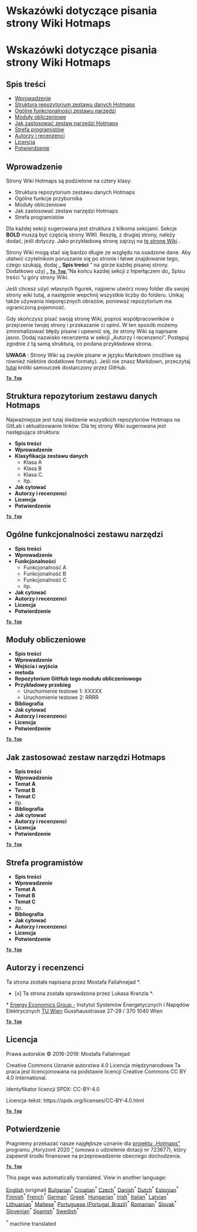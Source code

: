<h1> <a class="anchor" id="guidelines-for-writing-a-hotmaps-wiki-page" href="#guidelines-for-writing-a-hotmaps-wiki-page"><i class="fa fa-link"></i></a> Wskazówki dotyczące pisania strony Wiki Hotmaps </h1><h1> <a class="anchor" id="guidelines-for-writing-a-hotmaps-wiki-page" href="#guidelines-for-writing-a-hotmaps-wiki-page"><i class="fa fa-link"></i></a> Wskazówki dotyczące pisania strony Wiki Hotmaps </h1><h2> <a class="anchor" id="table-of-contents" href="#table-of-contents"><i class="fa fa-link"></i></a> Spis treści </h2><ul><li> <a href="#introduction">Wprowadzenie</a> </li><li> <a href="#hotmaps-data-set-repository-structure">Struktura repozytorium zestawu danych Hotmaps</a> </li><li> <a href="#general-functionalities-of-the-toolbox">Ogólne funkcjonalności zestawu narzędzi</a> </li><li> <a href="#calculation-modules">Moduły obliczeniowe</a> </li><li> <a href="#how-to-apply-the-hotmaps-toolbox">Jak zastosować zestaw narzędzi Hotmaps</a> </li><li> <a href="#developers-area">Strefa programistów</a> </li><li> <a href="#authors-and-reviewers">Autorzy i recenzenci</a> </li><li> <a href="#license">Licencja</a> </li><li> <a href="#acknowledgement">Potwierdzenie</a> </li></ul><h2> <a class="anchor" id="introduction" href="#introduction"><i class="fa fa-link"></i></a> Wprowadzenie </h2><p> Strony Wiki Hotmaps są podzielone na cztery klasy: </p><ul><li> Struktura repozytorium zestawu danych Hotmaps </li><li> Ogólne funkcje przybornika </li><li> Moduły obliczeniowe </li><li> Jak zastosować zestaw narzędzi Hotmaps </li><li> Strefa programistów </li></ul><p> Dla każdej sekcji sugerowana jest struktura z kilkoma sekcjami. Sekcje <strong>BOLD</strong> muszą być częścią strony WIKI. Resztę, z drugiej strony, należy dodać, jeśli dotyczy. Jako przykładową stronę zajrzyj na <a href="https://github.com/HotMaps/hotmaps_wiki/wiki/CM-District-heating-potential-user-defined-thresholds">tę stronę Wiki</a> . </p><p> Strony Wiki mogą stać się bardzo długie ze względu na osadzone dane. Aby ułatwić czytelnikom poruszanie się po stronie i łatwe znajdowanie tego, czego szukają, dodaj „ <strong>Spis treści</strong> ” na górze każdej pisanej strony. Dodatkowo użyj „ <ins> <code><strong><a href="#table-of-contents">To Top</a></strong></code> </ins> ”Na końcu każdej sekcji z hiperłączem do„ Spisu treści ”u góry strony Wiki. </p><p> Jeśli chcesz użyć własnych figurek, najpierw utwórz nowy folder dla swojej strony wiki tutaj, a następnie wepchnij wszystkie liczby do folderu. Unikaj także używania nieporęcznych obrazów, ponieważ repozytorium ma ograniczoną pojemność. </p><p> Gdy skończysz pisać swoją stronę Wiki, poproś współpracowników o przejrzenie twojej strony i przekazanie ci opinii. W ten sposób możemy zminimalizować błędy pisane i upewnić się, że strony Wiki są napisane jasno. Dodaj nazwisko recenzenta w sekcji „Autorzy i recenzenci”. Postępuj zgodnie z tą samą strukturą, co podana przykładowa strona. </p><p> <strong>UWAGA</strong> : Strony Wiki są zwykle pisane w języku Markdown (możliwe są również niektóre dodatkowe formaty). Jeśli nie znasz Markdown, przeczytaj <a href="https://guides.github.com/features/mastering-markdown/">tutaj</a> krótki samouczek dostarczony przez GitHub. </p><p><ins> <code><strong><a href="#table-of-contents">To Top</a></strong></code> </ins> </p><h2> <a class="anchor" id="hotmaps-data-set-repository-structure" href="#hotmaps-data-set-repository-structure"><i class="fa fa-link"></i></a> Struktura repozytorium zestawu danych Hotmaps </h2><p> Najważniejsze jest tutaj śledzenie wszystkich repozytoriów Hotmaps na GitLab i aktualizowanie linków. Dla tej strony Wiki sugerowana jest następująca struktura: </p><ul><li> <strong>Spis treści</strong> </li><li> <strong>Wprowadzenie</strong> </li><li> <strong>Klasyfikacja zestawu danych</strong> <ul><li> Klasa A </li><li> Klasa B </li><li> Klasa C. </li><li> Itp. </li></ul></li><li> <strong>Jak cytować</strong> </li><li> <strong>Autorzy i recenzenci</strong> </li><li> <strong>Licencja</strong> </li><li> <strong>Potwierdzenie</strong> </li></ul><p><ins> <code><strong><a href="#table-of-contents">To Top</a></strong></code> </ins> </p><h2> <a class="anchor" id="general-functionalities-of-the-toolbox" href="#general-functionalities-of-the-toolbox"><i class="fa fa-link"></i></a> Ogólne funkcjonalności zestawu narzędzi </h2><ul><li> <strong>Spis treści</strong> </li><li> <strong>Wprowadzenie</strong> </li><li> <strong>Funkcjonalności</strong> <ul><li> Funkcjonalność A </li><li> Funkcjonalność B </li><li> Funkcjonalność C </li><li> itp. </li></ul></li><li> <strong>Jak cytować</strong> </li><li> <strong>Autorzy i recenzenci</strong> </li><li> <strong>Licencja</strong> </li><li> <strong>Potwierdzenie</strong> </li></ul><p><ins> <code><strong><a href="#table-of-contents">To Top</a></strong></code> </ins> </p><h2> <a class="anchor" id="calculation-modules" href="#calculation-modules"><i class="fa fa-link"></i></a> Moduły obliczeniowe </h2><ul><li> <strong>Spis treści</strong> </li><li> <strong>Wprowadzenie</strong> </li><li> <strong>Wejścia i wyjścia</strong> </li><li> <strong>metoda</strong> </li><li> <strong>Repozytorium GitHub tego modułu obliczeniowego</strong> </li><li> <strong>Przykładowy przebieg</strong> <ul><li> Uruchomienie testowe 1: XXXXX </li><li> Uruchomienie testowe 2: RRRR </li></ul></li><li> <strong>Bibliografia</strong> </li><li> <strong>Jak cytować</strong> </li><li> <strong>Autorzy i recenzenci</strong> </li><li> <strong>Licencja</strong> </li><li> <strong>Potwierdzenie</strong> </li></ul><p><ins> <code><strong><a href="#table-of-contents">To Top</a></strong></code> </ins> </p><h2> <a class="anchor" id="how-to-apply-the-hotmaps-toolbox" href="#how-to-apply-the-hotmaps-toolbox"><i class="fa fa-link"></i></a> Jak zastosować zestaw narzędzi Hotmaps </h2><ul><li> <strong>Spis treści</strong> </li><li> <strong>Wprowadzenie</strong> </li><li> <strong>Temat A</strong> </li><li> <strong>Temat B</strong> </li><li> <strong>Temat C</strong> </li><li> itp. </li><li> <strong>Bibliografia</strong> </li><li> <strong>Jak cytować</strong> </li><li> <strong>Autorzy i recenzenci</strong> </li><li> <strong>Licencja</strong> </li><li> <strong>Potwierdzenie</strong> </li></ul><p><ins> <code><strong><a href="#table-of-contents">To Top</a></strong></code> </ins> </p><h2> <a class="anchor" id="developers-area" href="#developers-area"><i class="fa fa-link"></i></a> Strefa programistów </h2><ul><li> <strong>Spis treści</strong> </li><li> <strong>Wprowadzenie</strong> </li><li> <strong>Temat A</strong> </li><li> <strong>Temat B</strong> </li><li> <strong>Temat C</strong> </li><li> itp. </li><li> <strong>Bibliografia</strong> </li><li> <strong>Jak cytować</strong> </li><li> <strong>Autorzy i recenzenci</strong> </li><li> <strong>Licencja</strong> </li><li> <strong>Potwierdzenie</strong> </li></ul><p><ins> <code><strong><a href="#table-of-contents">To Top</a></strong></code> </ins> </p><h2> <a class="anchor" id="authors-and-reviewers" href="#authors-and-reviewers"><i class="fa fa-link"></i></a> Autorzy i recenzenci </h2><p> Ta strona została napisana przez Mostafa Fallahnejad *. </p><ul><li> [x] Ta strona została sprawdzona przez Lukasa Kranzla *. </li></ul><p> * <a href="https://eeg.tuwien.ac.at/">Energy Economics Group -</a> Instytut Systemów Energetycznych i Napędów Elektrycznych <a href="https://eeg.tuwien.ac.at/">TU Wien</a> Gusshausstrasse 27-29 / 370 1040 Wien </p><p><ins> <code><strong><a href="#table-of-contents">To Top</a></strong></code> </ins> </p><h2> <a class="anchor" id="license" href="#license"><i class="fa fa-link"></i></a> Licencja </h2><p> Prawa autorskie © 2016-2019: Mostafa Fallahnejad </p><p> Creative Commons Uznanie autorstwa 4.0 Licencja międzynarodowa Ta praca jest licencjonowana na podstawie licencji Creative Commons CC BY 4.0 International. </p><p> Identyfikator licencji SPDX: CC-BY-4.0 </p><p> Licencja-tekst: https://spdx.org/licenses/CC-BY-4.0.html </p><p><ins> <code><strong><a href="#table-of-contents">To Top</a></strong></code> </ins> </p><h2> <a class="anchor" id="acknowledgement" href="#acknowledgement"><i class="fa fa-link"></i></a> Potwierdzenie </h2><p> Pragniemy przekazać nasze najgłębsze uznanie dla <a href="https://www.hotmaps-project.eu">projektu „Hotmaps”</a> programu „Horyzont 2020 <a href="https://www.hotmaps-project.eu">”</a> (umowa o udzielenie dotacji nr 723677), który zapewnił środki finansowe na przeprowadzenie obecnego dochodzenia. </p><p><ins> <code><strong><a href="#table-of-contents">To Top</a></strong></code> </ins> </p>
<!--- THIS IS A SUPER UNIQUE IDENTIFIER -->

This page was automatically translated. View in another language:

[English](../en/Guidelines-for-writing-a-Hotmaps-Wiki-page) (original) [Bulgarian](../bg/Guidelines-for-writing-a-Hotmaps-Wiki-page)<sup>\*</sup> [Croatian](../hr/Guidelines-for-writing-a-Hotmaps-Wiki-page)<sup>\*</sup> [Czech](../cs/Guidelines-for-writing-a-Hotmaps-Wiki-page)<sup>\*</sup> [Danish](../da/Guidelines-for-writing-a-Hotmaps-Wiki-page)<sup>\*</sup> [Dutch](../nl/Guidelines-for-writing-a-Hotmaps-Wiki-page)<sup>\*</sup> [Estonian](../et/Guidelines-for-writing-a-Hotmaps-Wiki-page)<sup>\*</sup> [Finnish](../fi/Guidelines-for-writing-a-Hotmaps-Wiki-page)<sup>\*</sup> [French](../fr/Guidelines-for-writing-a-Hotmaps-Wiki-page)<sup>\*</sup> [German](../de/Guidelines-for-writing-a-Hotmaps-Wiki-page)<sup>\*</sup> [Greek](../el/Guidelines-for-writing-a-Hotmaps-Wiki-page)<sup>\*</sup> [Hungarian](../hu/Guidelines-for-writing-a-Hotmaps-Wiki-page)<sup>\*</sup> [Irish](../ga/Guidelines-for-writing-a-Hotmaps-Wiki-page)<sup>\*</sup> [Italian](../it/Guidelines-for-writing-a-Hotmaps-Wiki-page)<sup>\*</sup> [Latvian](../lv/Guidelines-for-writing-a-Hotmaps-Wiki-page)<sup>\*</sup> [Lithuanian](../lt/Guidelines-for-writing-a-Hotmaps-Wiki-page)<sup>\*</sup> [Maltese](../mt/Guidelines-for-writing-a-Hotmaps-Wiki-page)<sup>\*</sup>  [Portuguese (Portugal, Brazil)](../pt/Guidelines-for-writing-a-Hotmaps-Wiki-page)<sup>\*</sup> [Romanian](../ro/Guidelines-for-writing-a-Hotmaps-Wiki-page)<sup>\*</sup> [Slovak](../sk/Guidelines-for-writing-a-Hotmaps-Wiki-page)<sup>\*</sup> [Slovenian](../sl/Guidelines-for-writing-a-Hotmaps-Wiki-page)<sup>\*</sup> [Spanish](../es/Guidelines-for-writing-a-Hotmaps-Wiki-page)<sup>\*</sup> [Swedish](../sv/Guidelines-for-writing-a-Hotmaps-Wiki-page)<sup>\*</sup> 

<sup>\*</sup> machine translated
